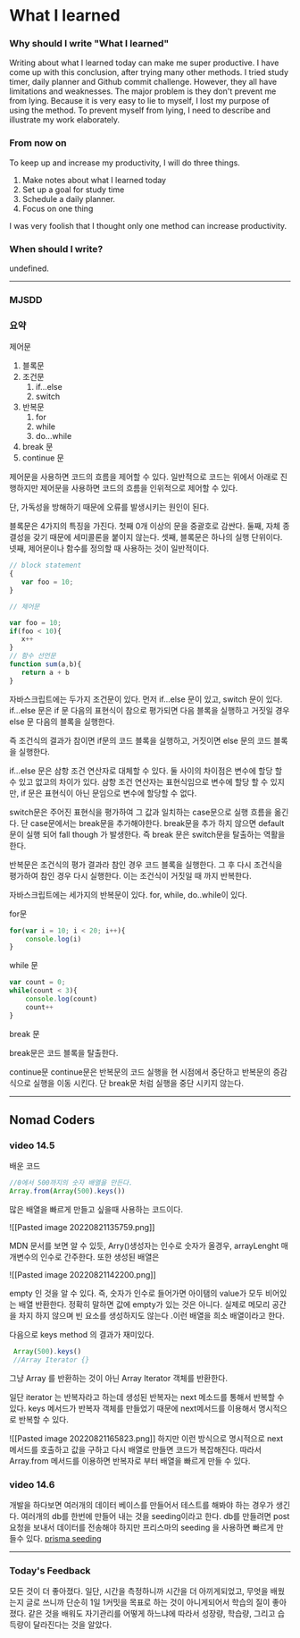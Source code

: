 # What I learned

### Why should I write "What I learned"

Writing about what I learned today can make me super productive. I have come up with this conclusion, after trying many other methods. I tried study timer, daily planner and Github commit challenge. However, they all have limitations and weaknesses. The major problem is they don't prevent me from lying.  Because it is very easy to lie to myself, I lost my purpose of using the method.  To prevent myself from lying, I need to describe and illustrate my work elaborately. 

###  From now on
To keep up and increase my productivity, I will do three things. 

1. Make notes about what I learned today
2. Set up a goal for study time
3. Schedule a daily planner.
4. Focus on one thing

I was very foolish that I thought only one method can increase productivity.

### When should I write? 
undefined.

----

### MJSDD
### 요약
제어문 
1. 블록문
2. 조건문
	1. if...else
	2. switch
3. 반복문
	1. for
	2. while
	3. do...while
4. break 문
5. continue 문

제어문을 사용하면 코드의 흐름을 제어할 수 있다.  일반적으로 코드는 위에서 아래로 진행하지만 제어문을 사용하면 코드의 흐름을 인위적으로 제어할 수 있다. 

단, 가독성을 방해하기 때문에 오류를 발생시키는 원인이 된다.

블록문은 4가지의 특징을 가진다. 첫째 0개 이상의 문을 중괄호로 감싼다. 둘째, 자체 종결성을 갖기 때문에 세미콜론을 붙이지 않는다. 셋째, 블록문은 하나의 실행 단위이다. 넷째, 제어문이나 함수를 정의할 때 사용하는 것이 일반적이다. 

 ```javascript
// block statement
{ 
	var foo = 10;
 }

// 제어문 

var foo = 10;
if(foo < 10){
	x++
}
// 함수 선언문
function sum(a,b){
	return a + b
}
 
```

자바스크립트에는 두가지 조건문이 있다. 먼저 if...else 문이 있고, switch 문이 있다. 
if...else 문은  if 문 다음의 표현식이 참으로 평가되면 다음 블록을 실행하고 거짓일 경우 else 문 다음의 블록을 실행한다. 

즉 조건식의 결과가 참이면 if문의 코드 블록을 실행하고, 거짓이면 else 문의 코드 블록을 실행한다. 

 if...else 문은 삼항 조건 연산자로 대체할 수 있다. 둘 사이의 차이점은 변수에 할당 할 수 있고 없고의 차이가 있다.  삼항 조건 연산자는 표현식임으로 변수에 할당 할 수 있지만, if 문은 표현식이 아닌 문임으로 변수에 할당할 수 없다.

switch문은 주어진 표현식을 평가하여 그 값과 일치하는 case문으로 실행 흐름을 옮긴다.
단 case문에서는 break문을 추가해야한다.  break문을 추가 하지 않으면 default 문이 실행 되어 fall though 가 발생한다. 즉 break 문은 switch문을 탈출하는 역활을 한다. 

반복문은 조건식의 평가 결과라 참인 경우 코드 블록을 실행한다. 그 후 다시 조건식을 평가하여 참인 경우 다시 실행한다. 이는 조건식이 거짓일 때 까지 반복한다. 

자바스크립트에는 세가지의 반복문이 있다.  for, while, do..while이 있다. 

for문 
```javascript
for(var i = 10; i < 20; i++){
	console.log(i)
}
```

while 문 
```javascript
var count = 0;
while(count < 3){
	console.log(count)
	count++
}
```

break 문 

break문은 코드 블록을 탈출한다. 

continue문
continue문은 반복문의 코드 실행을 현 시점에서 중단하고 반복문의 증감식으로 실행을 이동 시킨다. 단 break문 처럼 실행을 중단 시키지 않는다.

----

## Nomad Coders 

### video 14.5

배운 코드
 ```javascript
 //0에서 500까지의 숫자 배열을 만든다.
Array.from(Array(500).keys())

```

많은 배열을 빠르게 만들고 싶을때 사용하는 코드이다. 

![[Pasted image 20220821135759.png]]

MDN 문서를 보면 알 수 있듯,  Arry()생성자는 인수로 숫자가 올경우, arrayLenght 매개변수의 인수로 간주한다. 또한 생성된 배열은 

![[Pasted image 20220821142200.png]]

empty 인 것을 알 수 있다. 즉, 숫자가 인수로 들어가면 아이탬의 value가 모두 비어있는 배열 반환한다. 
정확히 말하면 값에 empty가 있는 것은 아니다.  실제로 메모리 공간을 차지 하지 않으며 빈 요소를 생성하지도 않는다 .이런 배열을 희소 배열이라고 한다.


다음으로  keys method 의 결과가 재미있다. 
```js
 Array(500).keys()
 //Array Iterator {}
```

그냥 Array 를 반환하는 것이 아닌 Array Iterator 객체를 반환한다.

일단 iterator 는 반복자라고 하는데  생성된 반복자는 next 메소드를 통해서 반복할 수 있다.
keys 메서드가 반복자 객체를 만들었기 때문에  next메서드를 이용해서 명시적으로 반복할 수 있다. 

![[Pasted image 20220821165823.png]]
하지만 이런 방식으로 명시적으로 next 메서드를 호출하고 값을 구하고 다시 배열로 만들면 코드가 복잡해진다. 따라서  Array.from 메서드를 이용하면 반복자로 부터 배열을 빠르게 만들 수 있다. 


### video 14.6

개발을 하다보면  여러개의 데이터 베이스를 만들어서 테스트를 해봐야 하는 경우가 생긴다. 여러개의 db를 한번에 만들어 내는 것을 seeding이라고 한다. db를 만들려면 post 요청을 보내서 데이터를 전송해야 하지만 프리스마의 seeding 을 사용하면 
빠르게 만들수 있다.
[prisma seeding](https://www.prisma.io/docs/guides/database/seed-database)




---

### Today's Feedback
모든 것이 더 좋아졌다. 일단,  시간을 측정하니까 시간을 더 아끼게되었고, 무엇을 배웠는지 글로 쓰니까 단순히 1일 1커밋을 목표로 하는 것이 아니게되어서 학습의 질이 좋아졌다. 같은 것을 배워도 자기관리를 어떻게 하느냐에 따라서 성장량, 학습량, 그리고 습득량이 달라진다는 것을 알았다.
